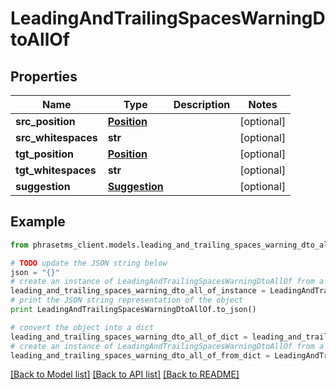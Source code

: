 # LeadingAndTrailingSpacesWarningDtoAllOf

## Properties

| Name                | Type                            | Description | Notes      |
| ------------------- | ------------------------------- | ----------- | ---------- |
| **src_position**    | [**Position**](Position.md)     |             | [optional] |
| **src_whitespaces** | **str**                         |             | [optional] |
| **tgt_position**    | [**Position**](Position.md)     |             | [optional] |
| **tgt_whitespaces** | **str**                         |             | [optional] |
| **suggestion**      | [**Suggestion**](Suggestion.md) |             | [optional] |

## Example

```python
from phrasetms_client.models.leading_and_trailing_spaces_warning_dto_all_of import LeadingAndTrailingSpacesWarningDtoAllOf

# TODO update the JSON string below
json = "{}"
# create an instance of LeadingAndTrailingSpacesWarningDtoAllOf from a JSON string
leading_and_trailing_spaces_warning_dto_all_of_instance = LeadingAndTrailingSpacesWarningDtoAllOf.from_json(json)
# print the JSON string representation of the object
print LeadingAndTrailingSpacesWarningDtoAllOf.to_json()

# convert the object into a dict
leading_and_trailing_spaces_warning_dto_all_of_dict = leading_and_trailing_spaces_warning_dto_all_of_instance.to_dict()
# create an instance of LeadingAndTrailingSpacesWarningDtoAllOf from a dict
leading_and_trailing_spaces_warning_dto_all_of_from_dict = LeadingAndTrailingSpacesWarningDtoAllOf.from_dict(leading_and_trailing_spaces_warning_dto_all_of_dict)
```

[[Back to Model list]](../README.md#documentation-for-models) [[Back to API list]](../README.md#documentation-for-api-endpoints) [[Back to README]](../README.md)
